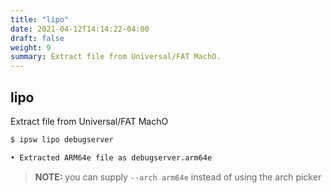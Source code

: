 ```yaml
---
title: "lipo"
date: 2021-04-12T14:14:22-04:00
draft: false
weight: 9
summary: Extract file from Universal/FAT MachO.
---
```


## **lipo**

Extract file from Universal/FAT MachO

```bash
$ ipsw lipo debugserver

• Extracted ARM64e file as debugserver.arm64e
```

> **NOTE:** you can supply `--arch arm64e` instead of using the arch picker
